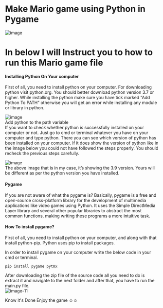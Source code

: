 # Make Mario game using Python in Pygame
![image](https://user-images.githubusercontent.com/98451723/169041289-7dd543aa-31e3-44dd-8674-224ebb261182.png)
# In below I will Instruct you to how to run this Mario game file
<h4>Installing Python On Your computer</h4>
First of all, you need to install python on your computer. For downloading python visit python.org. You should better download python version 3.7 or higher. While installing the python make sure you have tick marked “Add Python To PATH” otherwise you will get an error while installing any module or library in python.



![image](https://user-images.githubusercontent.com/98451723/169041497-ccf326fb-cd60-45e4-bca2-9d27c4dc9961.png) <br>
Add python to the path variable<br>
If you want to check whether python is successfully installed on your computer or not. Just go to cmd or terminal whatever you have on your computer and type python. There you can see which version of python has been installed on your computer. If it does show the version of python like in the image below you could not have followed the steps properly. You should recheck the previous steps carefully.



![image](https://user-images.githubusercontent.com/98451723/169041893-acae314a-7efd-4c87-8ee9-d34383a82118.png) <br>
The above image that is in my case, it’s showing the 3.9 version. Yours will be different as per the python version you have installed.

<h4>Pygame</h4>

If you are not aware of what the pygame is? Basically, pygame is a free and open-source cross-platform library for the development of multimedia applications like video games using Python. It uses the Simple DirectMedia Layer library and several other popular libraries to abstract the most common functions, making writing these programs a more intuitive task.

<h4>How To install pygame?</h4>

First of all, you need to install python on your computer, and along with that install python-pip. Python uses pip to install packages.

In order to install pygame on your computer write the below code in your cmd or terminal.

<code>pip install pygame pytmx</code>

After downloading the zip file of the source code all you need to do is extract it and navigate to the next folder and after that, you have to run the main.py file.<br>
![image-11](https://user-images.githubusercontent.com/98451723/169044325-7d5dfdeb-35ea-42f8-9839-32c44d3a9cd8.png)

Know it's Done Enjoy the game ☺️☺

